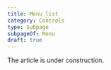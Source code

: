 ```yaml
---
title: Menu list
category: Controls
type: Subpage
subpageOf: Menu
draft: true
---
```


The article is under construction. 